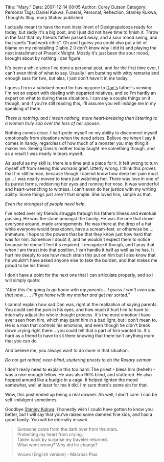 Title: "Mary."
Date: 2007-12-14 00:05
Author: Corey Dutson
Category: Personal
Tags: Daniel Kukwa, Funeral, Personal, Reflection, Stanley Kukwa, Thoughts
Slug: mary
Status: published

I actually meant to have the next installment of Designapalooza ready
for today, but sadly it's a big post, and I just did not have time to
finish it. Throw in the fact that my friends father passed away, and a
sour mood swing, and that spells "bad work ethic". Oh and I guess you
could also put a bit of blame on my reinstalling Diablo 2 (I don't know
why I did it) and playing the next installment of Phoenix Wright. Mostly
it's just been the sour mood, brought about by nothing I can figure.

It's been a while since I've done a personal post, and for the first
time ever, I can't even think of what to say. Usually I am bursting with
witty remarks and enough sass for two, but alas, I just don't have it in
me today.

I guess I'm in a subdued mood for having gone to
[Dan's](http://www.danielkukwa.com/ "Daniel Kukwa") father's viewing.
I'm not an expert with dealing with departed relatives, and so I'm
hardly an expert on what to during these situations. I can say a couple
things on it though, and if you're still reading this, I'll assume you
will indulge me in my speaking of them.

*There is nothing, and I mean nothing, more heart-breaking then
listening to a woman truly sob over the loss of her spouse.*

Nothing comes close. I half-pride myself on my ability to disconnect
myself emotionally from situations when the need arises. Believe me when
I say it comes in handy, regardless of how much of a monster you may
thing it makes me. Seeing Dans's mother today taught me something
though, and as a result I was nearly in tears myself.

As useful as my skill is, there is a time and a place for it. It felt
wrong to turn myself off from seeing this womans grief. Utterly wrong. I
think this proves that I'm still human, because though I cannot know how
deep her pain must go... I was nearly moved to tears just watching her.
There was love in one of its purest forms, reddening her eyes and
running her nose. It was wonderful and heart-wrenching to witness. I
can't even do her justice with my writing ability. Some things just
aren't that simple. She loved him, simple as that.

*Even the strongest of people need help.*

I've noted over my friends struggle through his fathers illness and
eventual passing. He was the stone amongst the family. He was the one
that drove everyone around, made arrangements. He was there at the drop
of a hat while everyone would breakdown, have a scream-fest, or
otherwise be ... immature. I hope to the powers that be that they know
just how hard that was for him. Somehow I doubt it, and he wouldn't
expect them to notice because he doesn't feel it's required. I recognize
it though, and I pray that when I am thrust into that position, I can
handle it half as well as he has. It hurt me deeply to see how much
strain this put on him but I also know that he wouldn't have asked
anyone else to take the burden, and that makes me proud to be his
friend.

I don't have a point for the next one that I can articulate properly,
and so I will simply quote:

*"After this I'm going to go home with my parents... I guess I can't
even say that now... ... I'll go home with my mother and get her
sorted."*

I cannot explain how sad Dan was, right at the realization of saying
parents. You could see the pain in his eyes, and how much it hurt him to
have to internally adjust the whole thought process. It's the most
emotion I have ever seen from him, which may paint him in a bad light,
but I don't mean to. He is a man that controls his emotions, and even
though he didn't break down crying right there... you could tell that a
part of him wanted to. It's hard as a friend to have to sit there
knowing that there isn't anything more that you can do.

And believe me, you always want to do more in that situation.

*Do not get retired, near-blind, stuttering priests to do the Rosary
sermon.*

I don't really need to explain this too hard. The priest - bless him
(heheh) - was a nice enough fellow. He was also 90% blind, and
stuttered. He also hopped around like a budgie in a cage. It helped
lighten the mood somewhat, well at least for me it did. I'm sure there's
some sin for that.

Wow, this post ended up being a real downer. Ah well, I don't care. I
can be self-indulgent sometimes.

Goodbye [Stanley
Kukwa](http://www.henrywalser.com/runtime.php?SiteId=-1265&NavigatorId=-89037&op=moreinfo&viewOpt=dpaneOnly&ItemId=62218 "Stanley Kukwa").
I honestly wish I could have gotten to know you better, but I will say
that you've raised some damned fine kids, and had a good family. You
will be eternally missed.

> Someone came from the dark over from the stars.  
>  Protecting my heart from crying.  
>  Taken back by surprise my traveler returned.  
>  What went wrong? Why did he change?
>
> Voices (English version) - Macross Plus

